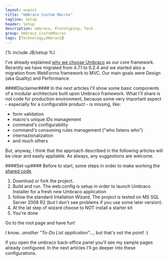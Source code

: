 ```yaml
---
layout: wvpost
title: "Umbraco Custom Macros"
tagline: Setup
header: Setup
description: Umbraco, Prototyping, Tech
group: Umbraco_CustomMacros
tags: [Technology,Umbraco]
---
```

{% include JB/setup %}

I've already explained <a href="/2014/12/01/umbup-intro" target="_blank">why we choose Umbraco</a> as our core framework.
Recently we have migrated from 4.7.1 to 6.2.4 and we started also a migration from WebForms framework to MVC. Our main goals were Design (aka Quality) and Performance.

####Disclaimer####
In the next articles I'll show some basic components of a modular architecture built upon Umbraco framework. What I'll share is not code for production
environment, because some very important aspect - especially for a configurable product - is missing, like:

- form validation
- macro's unique IDs management
- command's configurability
- command's consuming rules management ("who listens who")
- internazionalization
- and much others

But, anyway, I think that the approach described in the following articles will be clear and easily appliable.
As always, any suggestions are welcome.

####Set-up####
Before to start, some steps in order to make working the <a href="https://github.com/williamverdolini/Umbraco-CustomMacros" target="_blank">shared code</a>.

1. Download or fork the project.
2. Build and run. The web.config is setup in order to launch Umbraco Installer for a fresh new Umbraco application
3. follow the standard Intallation Wizard. The project is tested on MS SQL Server 2008 R2 (but I don't see problems if you use some later version).
4. At the lat step of wizard choose to NOT install a starter kit
5. You're done

Go to the root page and have fun!

_I know...another "To-Do List application"..._, but that's not the point! :)

If you open the umbraco back-office panel you'll see my sample pages already configured. In the next articles I'll go deeper into these configurations.